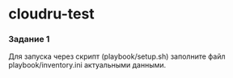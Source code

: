 # cloudru-test
 ### Задание 1
Для запуска через скрипт (playbook/setup.sh) заполните файл playbook/inventory.ini актуальными данными. 


